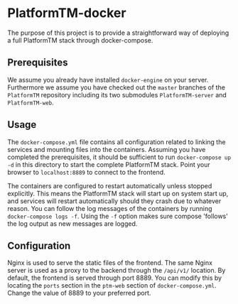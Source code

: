 # PlatformTM-docker

The purpose of this project is to provide a straightforward way of deploying a full PlatformTM stack through docker-compose.

## Prerequisites

We assume you already have installed `docker-engine` on your server. Furthermore we assume you have checked out the `master` branches of the `PlatformTM` repository including its two submodules `PlatformTM-server` and `PlatformTM-web`.

## Usage

The `docker-compose.yml` file contains all configuration related to linking the services and mounting files into the containers. Assuming you have completed the prerequisites, it should be sufficient to run `docker-compose up -d` in this directory to start the complete PlatformTM stack. Point your browser to `localhost:8889` to connect to the frontend.


The containers are configured to restart automatically unless stopped explicitly. This means the PlatformTM stack will start up on system start up, and services will restart automatically should they crash due to whatever reason. You can follow the log messages of the containers by running `docker-compose logs -f`. Using the `-f` option makes sure compose 'follows' the log output as new messages are logged.

## Configuration
Nginx is used to serve the static files of the frontend. The same Nginx server is used as a proxy to the backend through the `/api/v1/` location. By default, the frontend is served through port 8889. You can modify this by locating the `ports` section in the `ptm-web` section of `docker-compose.yml`. Change the value of 8889 to your preferred port.

